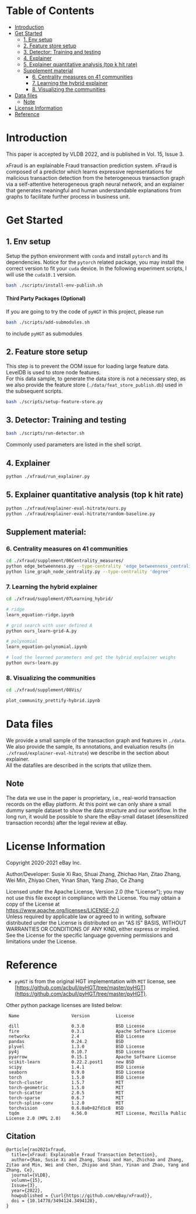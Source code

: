 # Table of Contents
- [Introduction](#introduction)
- [Get Started](#get-started)
  - [1. Env setup](#1-env-setup)
  - [2. Feature store setup](#2-feature-store-setup)
  - [3. Detector: Training and testing](#3-detector-training-and-testing)
  - [4. Explainer](#4-explainer)
  - [5. Explainer quantitative analysis (top k hit rate)](#5-explainer-quantitative-analysis-top-k-hit-rate)
  - [Supplement material](#supplement-material)
    - [6. Centrality measures on 41 communities](#6-centrality-measures-on-41-communities)
    - [7. Learning the hybrid explainer](#7-learning-the-hybrid-explainer)
    - [8. Visualizing the communities](#8-visualizing-the-communities)
- [Data files](#data-files)
    - [Note](#note)
- [License Information](#license-information)
- [Reference](#reference)
  
# Introduction
This paper is accepted by VLDB 2022, and is published in Vol. 15, Issue 3.

xFraud is an explainable Fraud transaction prediction system. xFraud is composed of a predictor which learns expressive 
representations for malicious transaction detection from the heterogeneous transaction graph via a self-attentive 
heterogeneous graph neural network, and an explainer that generates meaningful and human understandable explanations 
from graphs to facilitate further process in business unit.
  
# Get Started

## 1. Env setup

Setup the python environment with `conda` and install `pytorch` and its dependencies. Notice for the `pytorch` related package, you may install the correct version to fit your `cuda` device. In the following experiment scripts, I will use the `cuda10.1` version.

```bash
bash ./scripts/install-env-publish.sh
```

#### Third Party Packages (Optional)
If you are going to try the code of `pyHGT` in this project, please run

```bash
bash ./scripts/add-submodules.sh
```

to include `pyHGT` as submodules

## 2. Feature store setup
This step is to prevent the OOM issue for loading large feature data.
LevelDB is used to store node features. <br>
For this data sample, to generate the data store is not a necessary step, as we also provide the feature store 
(`./data/feat_store_publish.db`) used in the subsequent scripts.

```bash
bash ./scripts/setup-feature-store.py
```

## 3. Detector: Training and testing 

```bash
bash ./scripts/run-detector.sh
```
Commonly used parameters are listed in the shell script.

## 4. Explainer

```bash 
python ./xfraud/run_explainer.py
```

## 5. Explainer quantitative analysis (top k hit rate)

```bash
python ./xfraud/explainer-eval-hitrate/ours.py
python ./xfraud/explainer-eval-hitrate/random-baseline.py
```

## Supplement material:
### 6. Centrality measures on 41 communities
```bash
cd ./xfraud/supplement/06Centrality_measures/
python edge_betweenness.py --type-centrality 'edge_betweenness_centrality' 
python line_graph_node_centrality.py --type-centrality 'degree'
```

### 7. Learning the hybrid explainer
```bash
cd ./xfraud/supplement/07Learning_hybrid/

# ridge
learn_equation-ridge.ipynb

# grid search with user defined A
python ours_learn-grid-A.py

# polynomial
learn_equation-polynomial.ipynb

# load the learned parameters and get the hybrid explainer weighs
python ours-learn.py
```

### 8. Visualizing the communities
```bash
cd ./xfraud/supplement/08Vis/

plot_community_prettify-hybrid.ipynb
```

# Data files
We provide a small sample of the transaction graph and features in `./data`. <br>
We also provide the sample, its annotations, and evaluation results (in `./xfraud/explainer-eval-hitrate`) we describe in 
the section about explainer. <br>
All the datafiles are described in the scripts that utilize them. 

## Note
The data we use in the paper is proprietary, i.e., 
real-world transaction records on the eBay platform. At this point we can only share a small dummy sample dataset 
to show the data structure and our workflow. In the long run, it would be possible to share the eBay-small 
dataset (desensitized transaction records) after the legal review at eBay. 


# License Information
Copyright 2020-2021 eBay Inc.

Author/Developer: Susie Xi Rao, Shuai Zhang, Zhichao Han, Zitao Zhang, Wei Min, Zhiyao Chen, Yinan Shan, Yang Zhao, 
Ce Zhang

Licensed under the Apache License, Version 2.0 (the "License"); you may not use this file except in compliance with the 
License. You may obtain a copy of the License at <br>
https://www.apache.org/licenses/LICENSE-2.0 <br>
Unless required by applicable law or agreed to in writing, software distributed under the License is distributed on an 
"AS IS" BASIS, WITHOUT WARRANTIES OR CONDITIONS OF ANY KIND, either express or implied. See the License for the 
specific language governing permissions and limitations under the License.

# Reference
- `pyHGT` is from the original HGT implementation with `MIT` license, 
see [https://github.com/acbull/pyHGT/tree/master/pyHGT](https://github.com/acbull/pyHGT/tree/master/pyHGT). 

Other python package licenses are listed below:
```
 Name                    Version          License

 dill                    0.3.0            BSD License
 fire                    0.3.1            Apache Software License
 networkx                2.4              BSD License
 pandas                  0.24.2           BSD
 plyvel                  1.3.0            BSD License 
 py4j                    0.10.7           BSD License
 pyarrow                 0.15.1           Apache Software License
 scikit-learn            0.22.2.post1     new BSD
 scipy                   1.4.1            BSD License
 seaborn                 0.9.0            BSD License
 torch                   1.5.0            BSD License
 torch-cluster           1.5.7            MIT
 torch-geometric         1.5.0            MIT
 torch-scatter           2.0.5            MIT
 torch-sparse            0.6.7            MIT
 torch-spline-conv       1.2.0            MIT
 torchvision             0.6.0a0+82fd1c8  BSD
 tqdm                    4.56.0           MIT License, Mozilla Public License 2.0 (MPL 2.0)

```
## Citation
```
@article{rao2021xfraud,
  title={xFraud: Explainable Fraud Transaction Detection},
  author={Rao, Susie Xi and Zhang, Shuai and Han, Zhichao and Zhang, Zitao and Min, Wei and Chen, Zhiyao and Shan, Yinan and Zhao, Yang and Zhang, Ce},
  journal={VLDB},
  volumn={15},
  Issue={3},
  year={2022}, 
  howpublished = {\url{https://github.com/eBay/xFraud}},
  doi = {10.14778/3494124.3494128},
}
```
